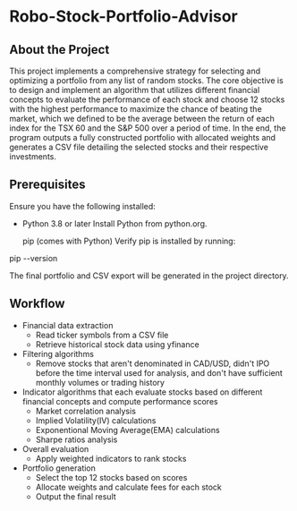 # Robo-Stock-Portfolio-Advisor
## About the Project
This project implements a comprehensive strategy for selecting and optimizing a portfolio from any list of random stocks. The core objective is to design and implement an algorithm that utilizes different financial concepts to evaluate the performance of each stock and choose 12 stocks with the highest performance to maximize the chance of beating the market, which we defined to be the average between the return of each index for the TSX 60 and the S&P 500 over a period of time. In the end, the program outputs a fully constructed portfolio with allocated weights and generates a CSV file detailing the selected stocks and their respective investments.

## Prerequisites
Ensure you have the following installed:
- Python 3.8 or later
  Install Python from python.org.

    pip (comes with Python)
    Verify pip is installed by running:

pip --version

The final portfolio and CSV export will be generated in the project directory.

## Workflow
- Financial data extraction
  - Read ticker symbols from a CSV file
  - Retrieve historical stock data using yfinance
- Filtering algorithms
  - Remove stocks that aren't denominated in CAD/USD, didn't IPO before the time interval used for analysis, and don't have sufficient monthly volumes or trading history
- Indicator algorithms that each evaluate stocks based on different financial concepts and compute performance scores
  - Market correlation analysis
  - Implied Volatility(IV) calculations
  - Exponentional Moving Average(EMA) calculations
  - Sharpe ratios analysis
- Overall evaluation
  - Apply weighted indicators to rank stocks
- Portfolio generation
  - Select the top 12 stocks based on scores
  - Allocate weights and calculate fees for each stock
  - Output the final result
